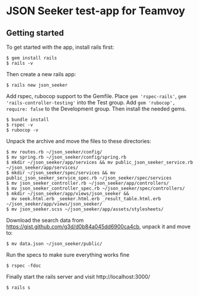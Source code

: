 # JSON Seeker test-app for Teamvoy

## Getting started

To get started with the app, install rails first:

```
$ gem install rails
$ rails -v
```

Then create a new rails app:

```
$ rails new json_seeker
```

Add rspec, rubocop support to the Gemfile. Place `gem 'rspec-rails'`, `gem 'rails-controller-testing'` into the Test group. Add `gem 'rubocop', require: false` to the Development group. Then install the needed gems.

```
$ bundle install
$ rspec -v
$ rubocop -v
```

Unpack the archive and move the files to these directories:

```
$ mv routes.rb ~/json_seeker/config/
$ mv spring.rb ~/json_seeker/config/spring.rb
$ mkdir ~/json_seeker/app/services && mv public_json_seeker_service.rb ~/json_seeker/app/services/
$ mkdir ~/json_seeker/spec/services && mv public_json_seeker_service_spec.rb ~/json_seeker/spec/services
$ mv json_seeker_controller.rb ~/json_seeker/app/controllers/
$ mv json_seeker_controller_spec.rb ~/json_seeker/spec/controllers/
$ mkdir ~/json_seeker/app/views/json_seeker &&
  mv seek.html.erb _seeker.html.erb _result_table.html.erb ~/json_seeker/app/views/json_seeker/
$ mv json_seeker.scss ~/json_seeker/app/assets/stylesheets/
```

Download the search data from https://gist.github.com/g3d/d0b84a045dd6900ca4cb, unpack it and move to:

```
$ mv data.json ~/json_seeker/public/
```
Run the specs to make sure everything works fine

```
$ rspec -fdoc
```

Finally start the rails server and visit http://localhost:3000/

```
$ rails s
```
